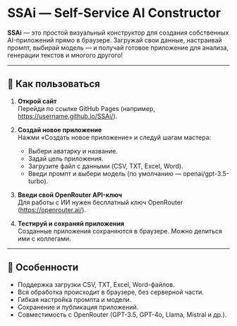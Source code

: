 # SSAi — Self-Service AI Constructor

**SSAi** — это простой визуальный конструктор для создания собственных AI-приложений прямо в браузере.
Загружай свои данные, настраивай промпт, выбирай модель — и получай готовое приложение для анализа, генерации текстов и многого другого!

---

## 🚀 Как пользоваться

1. **Открой сайт**  
   Перейди по ссылке GitHub Pages (например, https://username.github.io/SSAi/).

2. **Создай новое приложение**  
   Нажми «Создать новое приложение» и следуй шагам мастера:
   - Выбери аватарку и название.
   - Задай цель приложения.
   - Загрузите файл с данными (CSV, TXT, Excel, Word).
   - Введи промпт и выбери модель (по умолчанию — openai/gpt-3.5-turbo).

3. **Введи свой OpenRouter API-ключ**  
   Для работы с ИИ нужен бесплатный ключ OpenRouter (https://openrouter.ai/).

4. **Тестируй и сохраняй приложения**  
   Созданные приложения сохраняются в браузере. Можно делиться ими с коллегами.

---

## 📝 Особенности

- Поддержка загрузки CSV, TXT, Excel, Word-файлов.
- Вся обработка происходит в браузере, без серверной части.
- Гибкая настройка промпта и модели.
- Сохранение и публикация приложений.
- Совместимость с OpenRouter (GPT-3.5, GPT-4o, Llama, Mistral и др.).
